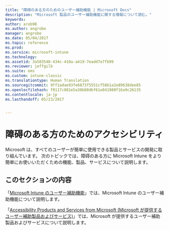 ```yaml
---
title: "障碍のある方のためのユーザー補助機能 | Microsoft Docs"
description: "Microsoft 製品のユーザー補助機能に関する情報について読む。"
keywords: 
author: arob98
ms.author: angrobe
manager: angrobe
ms.date: 05/04/2017
ms.topic: reference
ms.prod: 
ms.service: microsoft-intune
ms.technology: 
ms.assetid: 3a503548-434c-410a-a419-7eadd7e7fb99
ms.reviewer: jeffgilb
ms.suite: ems
ms.custom: intune-classic
ms.translationtype: Human Translation
ms.sourcegitcommit: 9ff1adae93fe6873f5551cf58b1a2e89638dee85
ms.openlocfilehash: f9117c881e5a38b08dbf61e841980f16a9c26135
ms.contentlocale: ja-jp
ms.lasthandoff: 05/23/2017


---
```


# <a name="accessibility-for-people-with-disabilities"></a>障碍のある方のためのアクセシビリティ
Microsoft は、すべてのユーザーが簡単に使用できる製品とサービスの開発に取り組んでいます。 次のトピックでは、障碍のある方に Microsoft Intune をより簡単にお使いいただくための機能、製品、サービスについて説明します。

## <a name="in-this-section"></a>このセクションの内容
「[Microsoft Intune のユーザー補助機能](accessibility-features-of-microsoft-intune.md)」では、Microsoft Intune のユーザー補助機能について説明します。

「[Accessibility Products and Services from Microsoft (Microsoft が提供するユーザー補助製品およびサービス)](accessibility-products-and-services-from-microsoft.md)」では、Microsoft が提供するユーザー補助製品およびサービスについて説明します。

